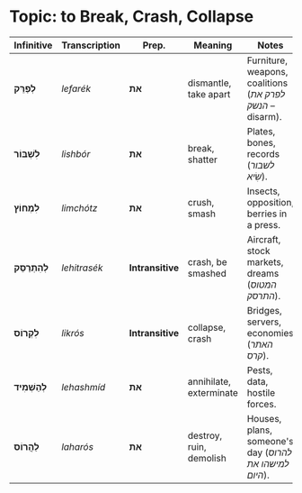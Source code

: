 # Topic: to Break, Crash, Collapse

| **Infinitive**   | **Transcription** | **Prep.** | **Meaning**        | **Notes**              |
| ---------------- | ----------------- | -------------------------- | ----------------------- | -------------------------------------- |
| **לְפַרֵּק**     | *lefarék*         | **את**        | dismantle, take apart   | Furniture, weapons, coalitions (*לפרק את הנשק* – disarm). |
| **לִשְׁבּוֹר**   | *lishbór*         | **את**        | break, shatter          | Plates, bones, records (*לשבור שִׂיא*).                   |
| **לִמְחוֹץ**     | *limchótz*        | **את**        | crush, smash            | Insects, opposition, berries in a press.                  |
| **לְהִתְרַסֵּק** | *lehitrasék*      | **Intransitive**   | crash, be smashed       | Aircraft, stock markets, dreams (*המטוס התרסק*).          |
| **לִקְרוֹס**     | *likrós*          | **Intransitive** | collapse, crash         | Bridges, servers, economies (*האתר קרס*).                 |
| **לְהַשְׁמִיד**  | *lehashmíd*       | **את**        | annihilate, exterminate | Pests, data, hostile forces.                              |
| **לַהֲרוֹס**     | *laharós*         | **את**        | destroy, ruin, demolish | Houses, plans, someone's day (*להרוס למישהו את היום*).    |
